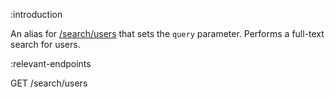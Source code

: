 :introduction

An alias for [/search/users](/endpoints/GET/search/users/) that sets the `query`
parameter. Performs a full-text search for users.

:relevant-endpoints

GET /search/users
